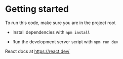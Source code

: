 # Getting started

To run this code, make sure you are in the project root

* Install dependencies with `npm install`

* Run the development server script with `npm run dev`

React docs at https://react.dev/

